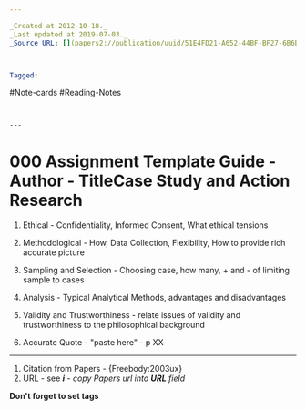 ```yaml
---

_Created at 2012-10-18._
_Last updated at 2019-07-03._
_Source URL: [](papers2://publication/uuid/51E4FD21-A652-44BF-BF27-6B6BDC966C25)._



Tagged: 
```
#Note-cards #Reading-Notes
```


---
```


# 000 Assignment Template Guide - Author - TitleCase Study and Action Research


1.  Ethical - Confidentiality, Informed Consent, What ethical tensions
2.  Methodological - How, Data Collection, Flexibility, How to provide rich accurate picture
3.  Sampling and Selection - Choosing case, how many, + and - of limiting sample to cases
4.  Analysis - Typical Analytical Methods, advantages and disadvantages
    
5.  Validity and Trustworthiness - relate issues of validity and trustworthiness to the philosophical background
6.  Accurate Quote - "paste here" - p XX

* * *

1.  Citation from Papers - {Freebody:2003ux}
2.  URL - see _**i** - copy Papers url into **URL** field_

**Don't forget to set tags**

